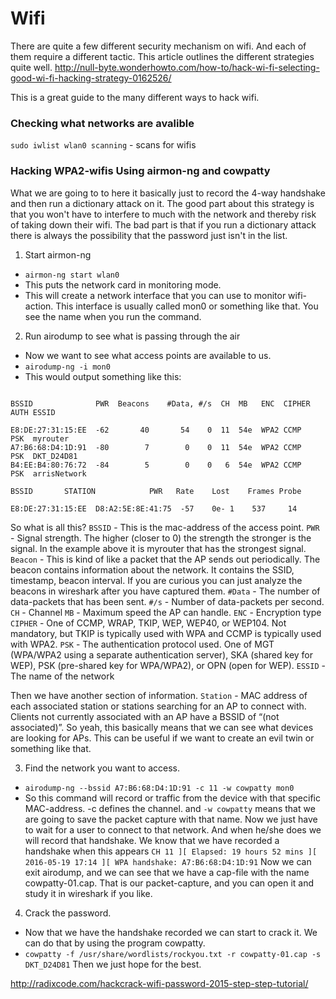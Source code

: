# Wifi


There are quite a few different security mechanism on wifi. And each of them require a different tactic. This article outlines the different strategies quite well. http://null-byte.wonderhowto.com/how-to/hack-wi-fi-selecting-good-wi-fi-hacking-strategy-0162526/


This is a great guide to the many different ways to hack wifi.
### Checking what networks are avalible

`sudo iwlist wlan0 scanning` - scans for wifis

### Hacking WPA2-wifis Using airmon-ng and cowpatty
What we are going to to here it basically just to record the 4-way handshake and then run a dictionary attack on it. The good part about this strategy is that you won't have to interfere to much with the network and thereby risk of taking down their wifi. The bad part is that if you run a dictionary attack there is always the possibility that the password just isn't in the list.

1. Start airmon-ng
 - `airmon-ng start wlan0`
 - This puts the network card in monitoring mode.
 - This will create a network interface that you can use to monitor wifi-action. This interface is usually called mon0 or something like that. You see the name when you run the command.

2. Run airodump to see what is passing through the air
 - Now we want to see what access points are available to us. 
 - `airodump-ng -i mon0`
 - This would output something like this:
```CH 13 ][ Elapsed: 6 s ]

BSSID              PWR  Beacons    #Data, #/s  CH  MB   ENC  CIPHER AUTH ESSID

E8:DE:27:31:15:EE  -62       40       54    0  11  54e  WPA2 CCMP   PSK  myrouter
A7:B6:68:D4:1D:91  -80        7        0    0  11  54e  WPA2 CCMP   PSK  DKT_D24D81
B4:EE:B4:80:76:72  -84        5        0    0   6  54e  WPA2 CCMP   PSK  arrisNetwork

BSSID       STATION            PWR   Rate    Lost    Frames Probe

E8:DE:27:31:15:EE  D8:A2:5E:8E:41:75  -57    0e- 1    537     14
```
So what is all this?
`BSSID` - This is the mac-address of the access point.
`PWR` - Signal strength. The higher (closer to 0) the strength the stronger is the signal. In the example above it is myrouter that has the strongest signal.
`Beacon` - This is kind of like a packet that the AP sends out periodically. The beacon contains information about the network. It contains the SSID, timestamp, beacon interval. If you are curious you can just analyze the beacons in wireshark after you have captured them.
`#Data` - The number of data-packets that has been sent.
`#/s` - Number of data-packets per second.
`CH` - Channel
`MB` - Maximum speed the AP can handle. 
`ENC` - Encryption type
`CIPHER` - One of CCMP, WRAP, TKIP, WEP, WEP40, or WEP104. Not mandatory, but TKIP is typically used with WPA and CCMP is typically used with WPA2.
`PSK` - The authentication protocol used. One of MGT (WPA/WPA2 using a separate authentication server), SKA (shared key for WEP), PSK (pre-shared key for WPA/WPA2), or OPN (open for WEP).
`ESSID` - The name of the network

Then we have another section of information.
`Station` - MAC address of each associated station or stations searching for an AP to connect with. Clients not currently associated with an AP have a BSSID of “(not associated)”. So yeah, this basically means that we can see what devices are looking for APs. This can be useful if we want to create an evil twin or something like that.

3. Find the network you want to access.
 - `airodump-ng --bssid A7:B6:68:D4:1D:91 -c 11 -w cowpatty mon0`
 - So this command will record or traffic from the device with that specific MAC-address. -c defines the channel. and `-w cowpatty` means that we are going to save the packet capture with that name. 
Now we just have to wait for a user to connect to that network. And when he/she does we will record that handshake.
We know that we have recorded a handshake when this appears
`CH 11 ][ Elapsed: 19 hours 52 mins ][ 2016-05-19 17:14 ][ WPA handshake: A7:B6:68:D4:1D:91`
Now we can exit airodump, and we can see that we have a cap-file with the name cowpatty-01.cap. That is our packet-capture, and you can open it and study it in wireshark if you like.

4. Crack the password.
- Now that we have the handshake recorded we can start to crack it. We can do that by using the program cowpatty.
- `cowpatty -f /usr/share/wordlists/rockyou.txt -r cowpatty-01.cap -s DKT_D24D81`
Then we just hope for the best.

http://radixcode.com/hackcrack-wifi-password-2015-step-step-tutorial/



